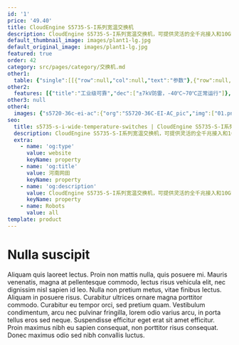 ```yaml
---
id: '1'
price: '49.40'
title: CloudEngine S5735-S-I系列宽温交换机
description: CloudEngine S5735-S-I系列宽温交换机，可提供灵活的全千兆接入和10GE上行链路端口。支持工业级工作温度范围和专业的户外防雷，可适应条件恶劣的户外机柜环境。
default_thumbnail_image: images/plant1-lg.jpg
default_original_image: images/plant1-lg.jpg
featured: true
order: 42
category: src/pages/category/交换机.md
other1: 
  table: {"single":[[{"row":null,"col":null,"text":"参数"},{"row":null,"col":null,"text":"CloudEngine S5735-S24T4X-I"}],[{"row":null,"col":null,"text":"包转发率"},{"row":null,"col":null,"text":"95.2Mpps"}],[{"row":null,"col":null,"text":"交换容量"},{"row":null,"col":null,"text":"128 Gbps/336 Gbps"}],[{"row":null,"col":null,"text":"端口类型"},{"row":null,"col":null,"text":"24个10/100/1000Base-T以太网端口，4个万兆SFP+"}],[{"row":null,"col":null,"text":"工作温度"},{"row":null,"col":null,"text":"-40°C至+70°C"}],[{"row":null,"col":null,"text":"防雷"},{"row":null,"col":null,"text":"内置防雷"}],[{"row":null,"col":null,"text":"相对湿度"},{"row":null,"col":null,"text":"5%～95%（无凝露）"}],[{"row":null,"col":null,"text":"散热"},{"row":null,"col":null,"text":"风冷散热，风扇智能调速"}]]}
other2:
  features: [{"title":"工业级可靠","dec":["±7kV防雷，-40℃~70℃正常运行"]},{"title":"极简部署","dec":["支持SVF Client，设备即插即用"]},{"title":"智能运维","dec":["基于eMDI的视频质量诊断，一键定位故障"]}]
other3: null
other4:
  images: {"s5720-36c-ei-ac":{"org":"S5720-36C-EI-AC_pic","img":["01.png","02.png","03.png","04.png","07.png","08.png"]}}
seo:
  title: s5735-s-i-wide-temperature-switches | CloudEngine S5735-S-I系列宽温交换机 | 行业专用交换机 | 园区交换机 | 交换机 | 企业网络
  description: CloudEngine S5735-S-I系列宽温交换机，可提供灵活的全千兆接入和10GE上行链路端口。支持工业级工作温度范围和专业的户外防雷，可适应条件恶劣的户外机柜环境。
  extra:
    - name: 'og:type'
      value: website
      keyName: property
    - name: 'og:title'
      value: 河南网田
      keyName: property
    - name: 'og:description'
      value: CloudEngine S5735-S-I系列宽温交换机，可提供灵活的全千兆接入和10GE上行链路端口。支持工业级工作温度范围和专业的户外防雷，可适应条件恶劣的户外机柜环境。
      keyName: property
    - name: Robots
      value: all
template: product
---
```


# Nulla suscipit

Aliquam quis laoreet lectus. Proin non mattis nulla, quis posuere mi. Mauris venenatis, magna at pellentesque commodo, lectus risus vehicula elit, nec dignissim nisl sapien id leo. Nulla non pretium metus, vitae finibus lectus. Aliquam in posuere risus. Curabitur ultrices ornare magna porttitor commodo. Curabitur eu tempor orci, sed pretium quam. Vestibulum condimentum, arcu nec pulvinar fringilla, lorem odio varius arcu, in porta tellus eros sed neque. Suspendisse efficitur eget erat sit amet efficitur. Proin maximus nibh eu sapien consequat, non porttitor risus consequat. Donec maximus odio sed nibh convallis luctus.